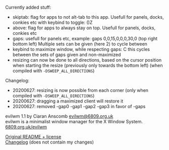 Currently added stuff:
 * skiptab: flag for apps to not alt-tab to this app. Usefull for panels, docks, conkies etc with keybind to toggle: ()Z
 * above: flag for apps to always stay on top. Usefull for panels, docks, conkies etc
 * gaps: usefull for panels etc, example: gaps 0,0,15,0,0,0,30,0 (top right bottom left) Multiple sets can be given (here 2) to cycle between
 * keybind to maximize window, while respecting gaps: C this cycles between the sets of gaps given and non-maximized
 * resizing can now be done to all directions, based on the cursor position when starting the resize (previously only towards the bottom left) (when compiled with `-DSWEEP_ALL_DIRECTIONS`)

Changelog:
 * 20200627: resizing is now possible from each corner
             (only when compiled with `-DSWEEP_ALL_DIRECTIONS`)
 * 20200627: dragging a maximized client will restore it
 * 20200627: removed -gap0 -gap1 -gap2 -gap3 in favor of -gaps

evilwm 1.1 by Ciaran Anscomb <evilwm@6809.org.uk>  
evilwm is a minimalist window manager for the X Window System.  
[6809.org.uk/evilwm](http://www.6809.org.uk/evilwm)

[Original README + license](/README)  
[Changelog](/ChangeLog) (does not contain my changes)  

